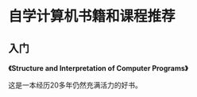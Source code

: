 # 自学计算机书籍和课程推荐

## 入门

**《Structure and Interpretation of Computer Programs》**

这是一本经历20多年仍然充满活力的好书。